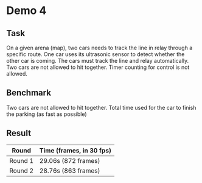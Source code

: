 # Demo 4
## Task
On a given arena (map), two cars needs to track the line in relay through a specific route. One car uses its ultrasonic sensor to detect whether the other car is coming.
The cars must track the line and relay automatically.
Two cars are not allowed to hit together.
Timer counting for control is not allowed.




## Benchmark
Two cars are not allowed to hit together.
Total time used for the car to finish the parking (as fast as possible)

## Result
|Round                |Time (frames, in 30 fps)|
|---------------------|------------------------|
|Round 1              |29.06s (872 frames)       |
|Round 2              |28.76s (863 frames)       |

